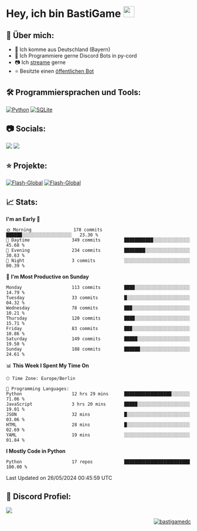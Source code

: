# Hey, ich bin BastiGame <img src="https://raw.githubusercontent.com/MartinHeinz/MartinHeinz/master/wave.gif" width="30px">

## 📌 Über mich:
- 📍 Ich komme aus Deutschland (Bayern)
- 📝 Ich Programmiere gerne Discord Bots in py-cord
- 📷 Ich [streame](https://twitch.tv/bastigametv) gerne
- ⭐ Besitzte einen [öffentlichen Bot](https://discord.com/api/oauth2/authorize?client_id=1169681232532099112&permissions=430302428277&scope=bot%20applications.commands)

## 🛠️ Programmiersprachen und Tools:
[![Python](https://img.shields.io/badge/python-3670A0?style=for-the-badge&logo=python&logoColor=ffdd54)](https://github.com/Pycord-Development/pycord)
[![SQLite](https://img.shields.io/badge/sqlite-%2307405e.svg?style=for-the-badge&logo=sqlite&logoColor=white)](https://github.com/sqlite/sqlite)


## 📷 Socials:  
[![](https://img.shields.io/badge/Discord-5865F2?logo=discord&logoColor=white&style=for-the-badge)]([https://discord.com/users/203208036053942272](https://discord.gg/Pnw5vEjRZ5))
[![](https://img.shields.io/twitch/status/silbergecko_tv?style=for-the-badge&logo=twitch&logoColor=white&color=purple)](https://twitch.tv/bastigametv)

## ⭐ Projekte:
[![Flash-Global](https://img.shields.io/badge/Flash_Global-00A966?style=for-the-badge&logo=wechat&logoColor=white)](https://discord.com/api/oauth2/authorize?client_id=1169681232532099112&permissions=430302428277&scope=bot%20applications.commands)
[![Flash-Global](https://img.shields.io/badge/FlashBot-00A966?style=for-the-badge&logo=wechat&logoColor=white)](https://discord.com/api/oauth2/authorize?client_id=1111374314340626433&permissions=1497266007286&scope=bot%20applications.commands)

## 📈 Stats:
<!--START_SECTION:waka-->
**I'm an Early 🐤** 

```text
🌞 Morning                178 commits         ██████░░░░░░░░░░░░░░░░░░░   23.30 % 
🌆 Daytime                349 commits         ███████████░░░░░░░░░░░░░░   45.68 % 
🌃 Evening                234 commits         ████████░░░░░░░░░░░░░░░░░   30.63 % 
🌙 Night                  3 commits           ░░░░░░░░░░░░░░░░░░░░░░░░░   00.39 % 
```
📅 **I'm Most Productive on Sunday** 

```text
Monday                   113 commits         ████░░░░░░░░░░░░░░░░░░░░░   14.79 % 
Tuesday                  33 commits          █░░░░░░░░░░░░░░░░░░░░░░░░   04.32 % 
Wednesday                78 commits          ███░░░░░░░░░░░░░░░░░░░░░░   10.21 % 
Thursday                 120 commits         ████░░░░░░░░░░░░░░░░░░░░░   15.71 % 
Friday                   83 commits          ███░░░░░░░░░░░░░░░░░░░░░░   10.86 % 
Saturday                 149 commits         █████░░░░░░░░░░░░░░░░░░░░   19.50 % 
Sunday                   188 commits         ██████░░░░░░░░░░░░░░░░░░░   24.61 % 
```


📊 **This Week I Spent My Time On** 

```text
🕑︎ Time Zone: Europe/Berlin

💬 Programming Languages: 
Python                   12 hrs 29 mins      ██████████████████░░░░░░░   71.06 % 
JavaScript               3 hrs 20 mins       █████░░░░░░░░░░░░░░░░░░░░   19.01 % 
JSON                     32 mins             █░░░░░░░░░░░░░░░░░░░░░░░░   03.06 % 
HTML                     28 mins             █░░░░░░░░░░░░░░░░░░░░░░░░   02.69 % 
YAML                     19 mins             ░░░░░░░░░░░░░░░░░░░░░░░░░   01.84 % 
```

**I Mostly Code in Python** 

```text
Python                   17 repos            █████████████████████████   100.00 % 
```




 Last Updated on 26/05/2024 00:45:59 UTC
<!--END_SECTION:waka-->

## 🔎 Discord Profiel:
<a href="https://discord.com/users/1018150165489668227"><img src="https://lanyard.cnrad.dev/api/1018150165489668227"><p/>

<p align="right">
  <img align="center" src="https://komarev.com/ghpvc/?username=bastigamedc&label=Profile%20views&color=0e75b6&style=flat" alt="bastigamedc"/>
</p>
